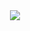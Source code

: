 <div align="center">
    <img src="https://skillicons.dev/icons?i=node.js,express,java,html,css,dart,mongodb,MySQL,SQLserver" />
</div>
